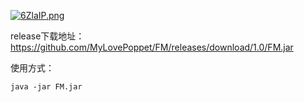 [![6ZlaIP.png](https://s3.ax1x.com/2021/03/04/6ZlaIP.png)](https://imgtu.com/i/6ZlaIP)

release下载地址：https://github.com/MyLovePoppet/FM/releases/download/1.0/FM.jar

使用方式：
```shell script
java -jar FM.jar
```